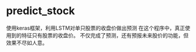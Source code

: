 # predict_stock
使用keras框架，利用LSTM对单只股票的收盘价做出预测
在这个程序中，真正使用到的特征只有股票的收盘价。
不仅完成了预测，还有预报未来股价的功能，但效果不尽如人意。
